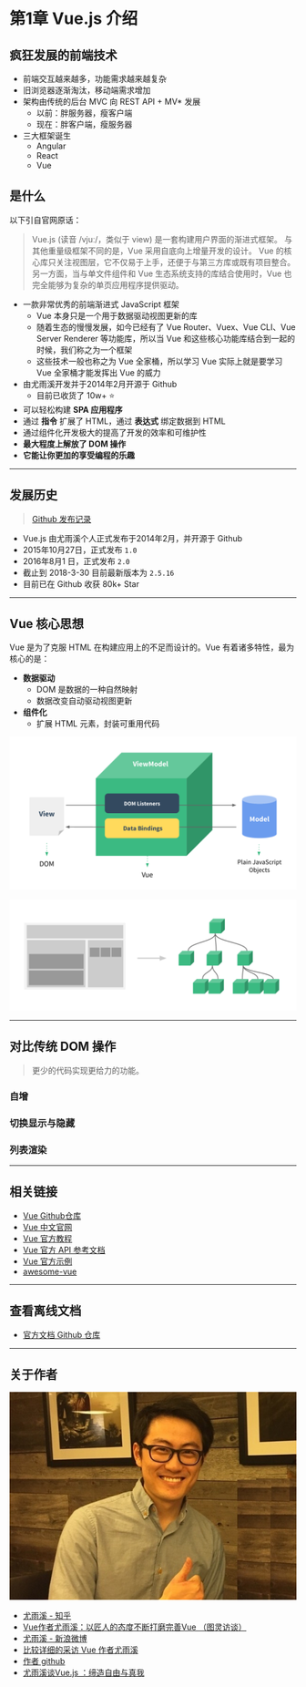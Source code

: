 # 第1章 Vue.js 介绍

## 疯狂发展的前端技术

- 前端交互越来越多，功能需求越来越复杂
- 旧浏览器逐渐淘汰，移动端需求增加
- 架构由传统的后台 MVC 向 REST API + MV* 发展
  + 以前：胖服务器，瘦客户端
  + 现在：胖客户端，瘦服务器
- 三大框架诞生
  + Angular
  + React
  + Vue

## 是什么

以下引自官网原话：

> Vue.js (读音 /vjuː/，类似于 view) 是一套构建用户界面的渐进式框架。
> 与其他重量级框架不同的是，Vue 采用自底向上增量开发的设计。
> Vue 的核心库只关注视图层，它不仅易于上手，还便于与第三方库或既有项目整合。
> 另一方面，当与单文件组件和 Vue 生态系统支持的库结合使用时，Vue 也完全能够为复杂的单页应用程序提供驱动。

- 一款非常优秀的前端渐进式 JavaScript 框架
  + Vue 本身只是一个用于数据驱动视图更新的库
  + 随着生态的慢慢发展，如今已经有了 Vue Router、Vuex、Vue CLI、Vue Server Renderer 等功能库，所以当 Vue 和这些核心功能库结合到一起的时候，我们称之为一个框架
  + 这些技术一般也称之为 Vue 全家桶，所以学习 Vue 实际上就是要学习 Vue 全家桶才能发挥出 Vue 的威力
- 由尤雨溪开发并于2014年2月开源于 Github
  + 目前已收货了 10w+ :star:
- 可以轻松构建 **SPA 应用程序**
- 通过 **指令** 扩展了 HTML，通过 **表达式** 绑定数据到 HTML
- 通过组件化开发极大的提高了开发的效率和可维护性
- **最大程度上解放了 DOM 操作**
- **它能让你更加的享受编程的乐趣**

---

## 发展历史

> [Github 发布记录](https://github.com/vuejs/vue/releases)

- Vue.js 由尤雨溪个人正式发布于2014年2月，并开源于 Github
- 2015年10月27日，正式发布 `1.0`
- 2016年8月1 日，正式发布 `2.0`
- 截止到 2018-3-30 目前最新版本为 `2.5.16`
- 目前已在 Github 收获 80k+ Star

---

## Vue 核心思想

Vue 是为了克服 HTML 在构建应用上的不足而设计的。Vue 有着诸多特性，最为核心的是：

- **数据驱动**
  + DOM 是数据的一种自然映射
  + 数据改变自动驱动视图更新
- **组件化**
  + 扩展 HTML 元素，封装可重用代码

![mvvm](./assets/mvvm.png)

![components.png](./assets/components.png)

---

## 对比传统 DOM 操作

> 更少的代码实现更给力的功能。

### 自增

### 切换显示与隐藏

### 列表渲染

---

## 相关链接

- [Vue Github仓库](https://github.com/vuejs/vue)
- [Vue 中文官网](https://cn.vuejs.org/)
- [Vue 官方教程](https://cn.vuejs.org/v2/guide/)
- [Vue 官方 API 参考文档](https://cn.vuejs.org/v2/api/)
- [Vue 官方示例](https://cn.vuejs.org/v2/examples/)
- [awesome-vue](https://github.com/vuejs/awesome-vue)

---

## 查看离线文档

- [官方文档 Github 仓库](https://github.com/vuejs/cn.vuejs.org)

---

## 关于作者

![尤雨溪](./assets/006tNc79ly1fmgrsgfs25j30h40cdgng.jpg)

- [尤雨溪 - 知乎](https://www.zhihu.com/people/evanyou/answers)
- [Vue作者尤雨溪：以匠人的态度不断打磨完善Vue （图灵访谈）](http://www.ituring.com.cn/article/273032)
- [尤雨溪 - 新浪微博](https://weibo.com/arttechdesign)
- [比较详细的采访 Vue 作者尤雨溪](https://www.zcfy.cc/article/an-interview-with-vue-js-creator-evan-you)
- [作者 github](https://github.com/yyx990803)
- [尤雨溪谈Vue.js ：缔造自由与真我](https://gitee.com/gitee-stars/14)


